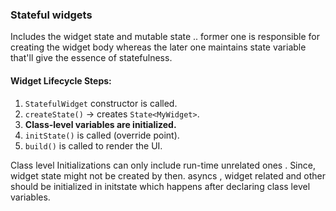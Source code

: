 
### Stateful widgets

Includes the widget state and mutable state .. former one is responsible for creating the widget body whereas the later one maintains state variable that'll give the essence of statefulness.

#### Widget Lifecycle Steps:
1. `StatefulWidget` constructor is called.
2. `createState()` → creates `State<MyWidget>`.
3. **Class-level variables are initialized.**
4. `initState()` is called (override point).
5. `build()` is called to render the UI.

Class level Initializations can only include run-time unrelated ones . Since, widget state might not be created by then.
asyncs , widget related and  other should be initialized in initstate which happens after declaring class level variables.



